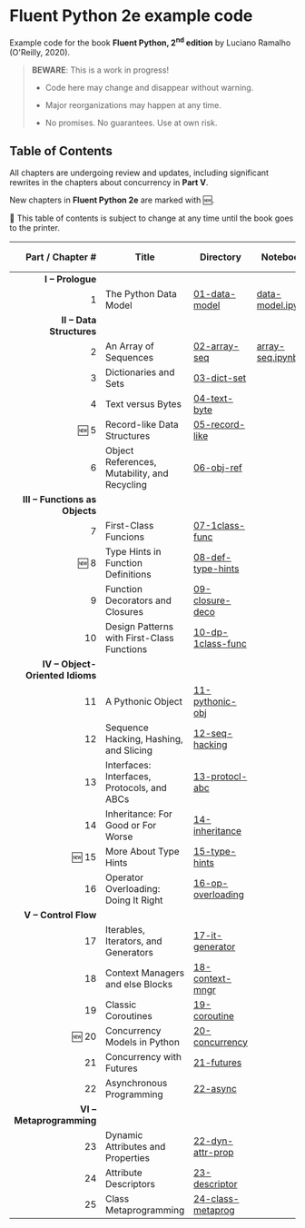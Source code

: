 # Fluent Python 2e example code

Example code for the book **Fluent Python, 2<sup>nd</sup> edition** by Luciano Ramalho (O'Reilly, 2020).

> **BEWARE**: This is a work in progress!
>
> * Code here may change and disappear without warning.
>
> * Major reorganizations may happen at any time.
>
> * No promises. No guarantees. Use at own risk.

## Table of Contents

All chapters are undergoing review and updates, including significant rewrites in the chapters about concurrency in **Part V**.

New chapters in **Fluent Python 2e** are marked with 🆕.

🚨 This table of contents is subject to change at any time until the book goes to the printer. 

Part / Chapter #|Title|Directory|Notebook|1<sup>st</sup> ed. Chapter&nbsp;#
---:|---|---|---|:---:
**I – Prologue**|
1|The Python Data Model|[01-data-model](01-data-model)|[data-model.ipynb](01-data-model/data-model.ipynb)|1
**II – Data Structures**|
2|An Array of Sequences|[02-array-seq](02-array-seq)|[array-seq.ipynb](02-array-seq/array-seq.ipynb)|2
3|Dictionaries and Sets|[03-dict-set](03-dict-set)||3
4|Text versus Bytes|[04-text-byte](04-text-byte)||4
🆕 5|Record-like Data Structures|[05-record-like](05-record-like)||–
6|Object References, Mutability, and Recycling|[06-obj-ref](06-obj-ref)||8
**III – Functions as Objects**|
7|First-Class Funcions|[07-1class-func](07-1class-func)||5
🆕 8|Type Hints in Function Definitions|[08-def-type-hints](08-def-type-hints)||–
9|Function Decorators and Closures|[09-closure-deco](09-closure-deco)||7
10|Design Patterns with First-Class Functions|[10-dp-1class-func](10-dp-1class-func)||6
**IV – Object-Oriented Idioms**|
11|A Pythonic Object|[11-pythonic-obj](11-pythonic-obj)||9
12|Sequence Hacking, Hashing, and Slicing|[12-seq-hacking](12-seq-hacking)||10
13|Interfaces: Interfaces, Protocols, and ABCs|[13-protocl-abc](13-protocol-abc)||11
14|Inheritance: For Good or For Worse|[14-inheritance](14-inheritance)||12
🆕 15|More About Type Hints|[15-type-hints](15-type-hints)||–
16|Operator Overloading: Doing It Right|[16-op-overloading](16-op-overloading)||13
**V – Control Flow**|
17|Iterables, Iterators, and Generators|[17-it-generator](17-it-generator)||14
18|Context Managers and else Blocks|[18-context-mngr](18-context-mngr)||15
19|Classic Coroutines|[19-coroutine](19-coroutine)||16
🆕 20|Concurrency Models in Python|[20-concurrency](20-concurrency)||-
21|Concurrency with Futures|[21-futures](21-futures)||17
22|Asynchronous Programming|[22-async](22-async)||18
**VI – Metaprogramming**|
23|Dynamic Attributes and Properties|[22-dyn-attr-prop](22-dyn-attr-prop)||19
24|Attribute Descriptors|[23-descriptor](23-descriptor)||20
25|Class Metaprogramming|[24-class-metaprog](24-class-metaprog)||21
